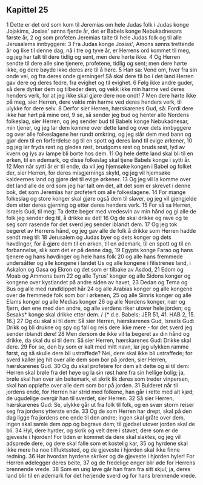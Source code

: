 ## Kapittel 25

1 Dette er det ord som kom til Jeremias om hele Judas folk i Judas konge Jojakims, Josias' sønns fjerde år, det er Babels konge Nebukadnesars første år,
2 og som profeten Jeremias talte til hele Judas folk og til alle Jerusalems innbyggere:
3 Fra Judas konge Josias', Amons sønns trettende år og like til denne dag, nå i tre og tyve år, er Herrens ord kommet til meg, og jeg har talt til dere tidlig og sent, men dere hørte ikke.
4 Og Herren sendte til dere alle sine tjenere, profetene, tidlig og sent; men dere hørte ikke, og dere bøyde ikke deres øre til å høre.
5 Han sa: Vend om, hver fra sin onde vei, og fra deres onde gjerninger! Så skal dere få bo i det land Herren gav dere og deres fedre, fra evighet og til evighet.
6 Følg ikke andre guder, så dere dyrker dem og tilbeder dem, og vekk ikke min harme ved deres henders verk, for at jeg ikke skal gjøre dere noe ondt!
7 Men dere hørte ikke på meg, sier Herren, dere vakte min harme ved deres henders verk, til ulykke for dere selv.
8 Derfor sier Herren, hærskarenes Gud, så: Fordi dere ikke har hørt på mine ord,
9 se, så sender jeg bud og henter alle Nordens folkeslag, sier Herren, og jeg sender bud til Babels konge Nebukadnesar, min tjener, og jeg lar dem komme over dette land og over dets innbyggere og over alle folkeslagene her rundt omkring, og jeg slår dem med bann og gjør dem til en forferdelse og til en spott og deres land til evige ørkener,
10 og jeg lar fryds røst og gledes røst, brudgoms røst og bruds røst, lyd av kvern og lys av lampe bli borte hos dem.
11 Og hele dette land skal bli til en ørken, til en ødemark, og disse folkeslag skal tjene Babels konge i sytti år.
12 Men når sytti år er til ende, da vil jeg hjemsøke kongen i Babel og folket der, sier Herren, for deres misgjernings skyld, og jeg vil hjemsøke kaldeernes land og gjøre det til evige ørkener.
13 Og jeg vil la komme over det land alle de ord som jeg har talt om det, alt det som er skrevet i denne bok, det som Jeremias har profetert om alle folkeslagene.
14 For mange folkeslag og store konger skal gjøre også dem til slaver, og jeg vil gjengjelde dem etter deres gjerning og etter deres henders verk.
15 For så sa Herren, Israels Gud, til meg: Ta dette beger med vredesvin av min hånd og gi alle de folk jeg sender deg til, å drikke av det!
16 Og de skal drikke og rave og te seg som rasende for det sverd jeg sender iblandt dem.
17 Og jeg tok begeret av Herrens hånd, og jeg gav alle de folk å drikke som Herren hadde sendt meg til:
18 Jerusalem og Judas byer og dets konger og dets høvdinger, for å gjøre dem til en ørken, til en ødemark, til en spott og til en forbannelse, slik som det er på denne dag,
19 Egypts konge Farao og hans tjenere og hans høvdinger og hele hans folk
20 og alle hans fremmede undersåtter og alle kongene i landet Us og alle kongene i filistrenes land, i Askalon og Gasa og Ekron og det som er tilbake av Asdod,
21 Edom og Moab og Ammons barn
22 og alle Tyrus' konger og alle Sidons konger og kongene over kystlandet på andre siden av havet,
23 Dedan og Tema og Bus og alle med rundklippet hår
24 og alle Arabias konger og alle kongene over de fremmede folk som bor i ørkenen,
25 og alle Simris konger og alle Elams konger og alle Medias konger
26 og alle Nordens konger, nær og fjern, den ene med den andre, og alle verdens riker utover hele jorden; og Sesaks* konge skal drikke etter dem. / {* d.e. Babels; JER 51, 41. HAB 2, 15. 16.}
27 Og du skal si til dem: Så sier Herren, hærskarenes Gud, Israels Gud: Drikk og bli drukne og spy og fall og reis dere ikke mere - for det sverd jeg sender iblandt dere!
28 Men dersom de ikke vil ta begeret av din hånd og drikke, da skal du si til dem: Så sier Herren, hærskarenes Gud: Drikke skal dere.
29 For se, den by som er kalt med mitt navn, lar jeg ulykken ramme først, og så skulle dere bli ustraffede? Nei, dere skal ikke bli ustraffede; for sverd kaller jeg hit over alle dem som bor på jorden, sier Herren, hærskarenes Gud.
30 Og du skal profetere for dem alt dette og si til dem: Herren skal brøle fra det høye og la sin røst høre fra sin hellige bolig; ja, brøle skal han over sin beitemark, et skrik lik deres som treder vinpersen, skal han oppløfte over alle dem som bor på jorden.
31 Bulderet når til jordens ende, for Herren har strid med folkene, han går i rette med alt kjød; de ugudelige overgir han til sverdet, sier Herren.
32 Så sier Herren, hærskarenes Gud: Se, ulykke går ut fra folk til folk, og en svær storm reiser seg fra jordens ytterste ende.
33 Og de som Herren har drept, skal på den dag ligge fra jordens ene ende til den andre; ingen skal gråte over dem, ingen skal samle dem opp og begrave dem; til gjødsel utover jorden skal de bli.
34 Hyl, dere hyrder, og skrik og velt dere i støvet, dere som er de gjeveste i hjorden! For tiden er kommet da dere skal slaktes, og jeg vil adsprede dere, og dere skal falle som et kostelig kar,
35 og hyrdene skal ikke mere ha noe tilfluktssted, og de gjeveste i hjorden skal ikke finne redning.
36 Hør hvordan hyrdene skriker og de gjeveste i hjorden hyler! For Herren ødelegger deres beite,
37 og de fredelige enger blir øde for Herrens brennende vrede.
38 Som en ung løve går han fram fra sitt skjul; ja, deres land blir til en ødemark for det herjende sverd og for hans brennende vrede.
